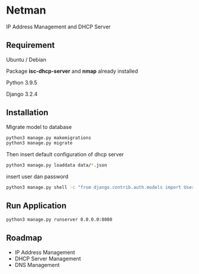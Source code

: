 # Netman

IP Address Management and DHCP Server

## Requirement

Ubuntu / Debian

Package **isc-dhcp-server** and **nmap** already installed

Python 3.9.5

Django 3.2.4

## Installation

Migrate model to database

```bash
python3 manage.py makemigrations
python3 manage.py migrate
```

Then insert default configuration of dhcp server

```bash
python3 manage.py loaddata data/*.json
```

insert user dan password

```bash
python3 manage.py shell -c "from django.contrib.auth.models import User; User.objects.create_superuser('admin', 'admin@example.com', 'password')"
```

## Run Application

```bash
python3 manage.py runserver 0.0.0.0:8080
```

## Roadmap

- IP Address Management
- DHCP Server Management
- DNS Management
